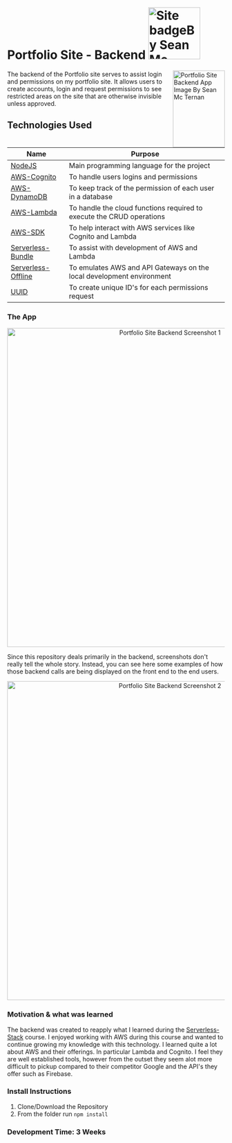 # Portfolio Site - Backend <a href="https://github.com/SeanMcTernan" target="_blank"><img src="https://raw.githubusercontent.com/SeanMcTernan/SeanMcTernan/7c1dcc08830e2087866a9d06c1f37d7b431edf82/ReadMe_Images/ReadMe_Badge_Small.svg" alt="Site badgeBy Sean Mc Ternan" width="120"/></a>

<img src="https://raw.githubusercontent.com/SeanMcTernan/SeanMcTernan/940a359ef8a199aac0fe3e5cecaaef3d01e17542/ReadMe_Images/Portfolio_App/portfolio_app_backend.svg" align="right" alt="Portfolio Site Backend App Image By Sean Mc Ternan" width="120" height="178">

The backend of the Portfolio site serves to assist login and permissions on my portfolio site. It allows users to create accounts, login and request permissions to see restricted areas on the site that are otherwise invisible unless approved.

## Technologies Used

| Name                                                                        | Purpose                                                               |
| --------------------------------------------------------------------------- | --------------------------------------------------------------------- |
| [NodeJS](https://nodejs.org/en/)                                            | Main programming language for the project                             |
| [AWS-Cognito](https://aws.amazon.com/cognito/)                              | To handle users logins and permissions                                |
| [AWS-DynamoDB](https://aws.amazon.com/dynamodb/)                            | To keep track of the permission of each user in a database            |
| [AWS-Lambda](https://aws.amazon.com/lambda/)                                | To handle the cloud functions required to execute the CRUD operations |
| [AWS-SDK](https://www.npmjs.com/package/aws-sdk)                            | To help interact with AWS services like Cognito and Lambda            |
| [Serverless-Bundle](https://www.npmjs.com/package/serverless-dotenv-plugin) | To assist with development of AWS and Lambda                          |
| [Serverless-Offline](https://www.npmjs.com/package/serverless-offline)      | To emulates AWS and API Gateways on the local development environment |
| [UUID](https://www.npmjs.com/package/uuid)                                  | To create unique ID's for each permissions request                    |

### The App

<p align="center">
  <img src="https://raw.githubusercontent.com/SeanMcTernan/SeanMcTernan/940a359ef8a199aac0fe3e5cecaaef3d01e17542/ReadMe_Images/Clear_Monitoring/Clear_Monitoring_Sample.png?raw=trueReadMe_Images/Portfolio_App/Portfolio-App-Example_2.png?raw=true" alt="Portfolio Site Backend Screenshot 1" width="738">
</p>

Since this repository deals primarily in the backend, screenshots don't really tell the whole story. Instead, you can see here some examples of how those backend calls are being displayed on the front end to the end users.

<p align="center">
  <img src="https://raw.githubusercontent.com/SeanMcTernan/SeanMcTernan/7c1dcc08830e2087866a9d06c1f37d7b431edf82/ReadMe_Images/Portfolio_App/portfolio_site_sample_2.png?raw=true" alt="Portfolio Site Backend Screenshot 2" width="738">
</p>

### Motivation & what was learned

The backend was created to reapply what I learned during the [Serverless-Stack](https://serverless-stack.com/) course. I enjoyed working with AWS during this course and wanted to continue growing my knowledge with this technology. I learned quite a lot about AWS and their offerings. In particular Lambda and Cognito. I feel they are well established tools, however from the outset they seem alot more difficult to pickup compared to their competitor Google and the API's they offer such as Firebase.

### Install Instructions

1. Clone/Download the Repository
2. From the folder run `npm install`

### Development Time: 3 Weeks
